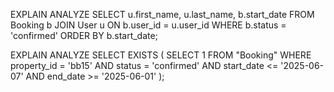EXPLAIN ANALYZE
SELECT 
    u.first_name, u.last_name, b.start_date
FROM 
    Booking b
JOIN 
    User u ON b.user_id = u.user_id
WHERE 
    b.status = 'confirmed'
ORDER BY 
    b.start_date;


EXPLAIN ANALYZE
SELECT EXISTS (
  SELECT 1 FROM "Booking"
  WHERE property_id = 'bb15'
    AND status = 'confirmed'
    AND start_date <= '2025-06-07'
    AND end_date >= '2025-06-01'
);